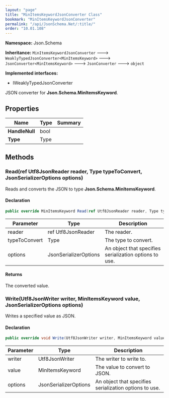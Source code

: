 ```yaml
---
layout: "page"
title: "MinItemsKeywordJsonConverter Class"
bookmark: "MinItemsKeywordJsonConverter"
permalink: "/api/JsonSchema.Net/:title/"
order: "10.01.108"
---
```

**Namespace:** Json.Schema

**Inheritance:**
`MinItemsKeywordJsonConverter`
 🡒 
`WeaklyTypedJsonConverter<MinItemsKeyword>`
 🡒 
`JsonConverter<MinItemsKeyword>`
 🡒 
`JsonConverter`
 🡒 
`object`

**Implemented interfaces:**

- IWeaklyTypedJsonConverter

JSON converter for **Json.Schema.MinItemsKeyword**.

## Properties

| Name | Type | Summary |
|---|---|---|
| **HandleNull** | bool |  |
| **Type** | Type |  |

## Methods

### Read(ref Utf8JsonReader reader, Type typeToConvert, JsonSerializerOptions options)

Reads and converts the JSON to type **Json.Schema.MinItemsKeyword**.

#### Declaration

```c#
public override MinItemsKeyword Read(ref Utf8JsonReader reader, Type typeToConvert, JsonSerializerOptions options)
```

| Parameter | Type | Description |
|---|---|---|
| reader | ref Utf8JsonReader | The reader. |
| typeToConvert | Type | The type to convert. |
| options | JsonSerializerOptions | An object that specifies serialization options to use. |


#### Returns

The converted value.

### Write(Utf8JsonWriter writer, MinItemsKeyword value, JsonSerializerOptions options)

Writes a specified value as JSON.

#### Declaration

```c#
public override void Write(Utf8JsonWriter writer, MinItemsKeyword value, JsonSerializerOptions options)
```

| Parameter | Type | Description |
|---|---|---|
| writer | Utf8JsonWriter | The writer to write to. |
| value | MinItemsKeyword | The value to convert to JSON. |
| options | JsonSerializerOptions | An object that specifies serialization options to use. |


